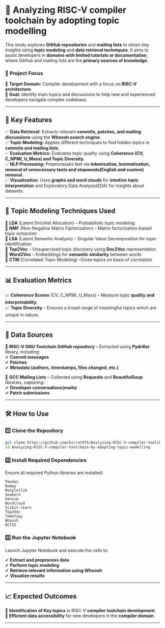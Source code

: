 
# 🚀 Analyzing RISC-V compiler toolchain by adopting topic modelling 

This study explores **GitHub repositories** and **mailing lists** to obtain key insights using **topic modeling** and **data retrieval techniques**. It aims to assist developers in **domains with limited tutorials or documentation**, where GitHub and mailing lists are the **primary sources of knowledge**.  

### 🎯 **Project Focus**  
🔹 **Target Domain:** Compiler development with a focus on **RISC-V architecture**.  
🔹 **Goal:** Identify main topics and discussions to help new and experienced developers navigate complex codebase.  

---

## 🔑 **Key Features**  

✅ **Data Retrieval:** Extracts relevant **commits, patches, and mailing discussions** using the **Whoosh search engine**.  
✅ **Topic Modeling:** Applies different techniques to find hidden topics in **commits and mailing lists**.  
✅ **Evaluation Metrics:** Evaluates topic quality using **Coherence (CV, C_NPMI, U_Mass) and Topic Diversity**.  
✅ **NLP Processing:** Preprocesses text via **tokenization, lemmatization, removal of unnecessary texts and stopwords(English and custom) removal**.  
✅ **Visualization:** Uses **graphs and word clouds** for **intuitive topic interpretation** and Exploratory Data Analysis(EDA) for insights about datasets.  

---

## 🧠 **Topic Modeling Techniques Used**  

🔹 **LDA** (Latent Dirichlet Allocation) – Probabilistic topic modeling  
🔹 **NMF** (Non-Negative Matrix Factorization) – Matrix factorization-based topic extraction  
🔹 **LSA** (Latent Semantic Analysis) – Singular Value Decomposition for topic identification  
🔹 **Top2Vec** – Unsupervised topic discovery using **Doc2Vec** representation  
🔹 **Word2Vec** – Embeddings for **semantic similarity** between words  
🔹 **CTM** (Correlated Topic Modeling) –Gives topics on basis of correlation

---

## 📊 **Evaluation Metrics**  

📈 **Coherence Scores** (CV, C_NPMI, U_Mass) – Measure topic **quality and interpretability**.  
📈 **Topic Diversity** – Ensures a broad range of meaningful topics which are unique in nature.  

---

## 📂 **Data Sources**  

📌 **RISC-V GNU Toolchain GitHub repository** – Extracted using **Pydriller** library, including:  
✔ **Commit messages**  
✔ **Patches**  
✔ **Metadata (authors, timestamps, files changed, etc.)**  

📌 **GCC Mailing Lists** – Collected using **Requests** and **BeautifulSoup** libraries, capturing:  
✔ **Developer conversations(mails)**  
✔ **Patch submissions**  

---

## 🛠 **How to Use**  

### 1️⃣ **Clone the Repository**  
```bash
git clone https://github.com/kirrat975/Analyzing-RISC-V-compiler-toolchain-by-adopting-topic-modelling.git
cd Analyzing-RISC-V-compiler-toolchain-by-adopting-topic-modelling

```

### 2️⃣ **Install Required Dependencies**  
Ensure all required Python libraries are installed:  

```
Pandas  
Numpy  
Matplotlib  
Seaborn  
Gensim  
Wordcloud  
Scikit-learn  
Top2Vec  
Tomotopy  
Whoosh  
OCTIS  
```

### 3️⃣ **Run the Jupyter Notebook**  
Launch Jupyter Notebook and execute the cells to:  

✔ **Extract and preprocess data**  
✔ **Perform topic modeling**  
✔ **Retrieve relevant information using Whoosh**  
✔ **Visualize results**  

---

## 📈 **Expected Outcomes**  

🚀 **Identification of Key topics** in RISC-V **compiler toolchain development**.  
🔎 **Efficient data accessibility** for new developers in the **compiler domain**.  

---
